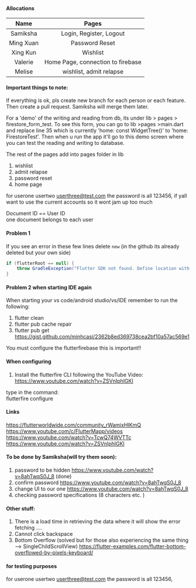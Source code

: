 #### Allocations

|   Name    |               Pages               |
| :-------: | :-------------------------------: |
| Samiksha  |      Login, Register, Logout      |
| Ming Xuan |          Password Reset           |
| Xing Kun  |             Wishlist              |
|  Valerie  | Home Page, connection to firebase |
|  Melise   |      wishlist, admit relapse      |

#### Important things to note:

If everything is ok, pls create new branch for each person or each feature. Then create a pull request. Samiksha will merge them later. <br>

For a 'demo' of the writing and reading from db, its under lib > pages > firestore_form_test. To see this form, you can go to lib >pages >main.dart and replace line 35 which is currently 'home: const WidgetTree()' to 'home: FirestoreTest'. Then when u run the app it'll go to this demo screen where you can test the reading and writing to database. <br>

The rest of the pages add into pages folder in lib <br>

1. wishlist
2. admit relapse
3. password reset
4. home page

for userone usertwo userthree@test.com the password is all 123456, if yall want to use the current accounts so it wont jam up too much <br>

Document ID == User ID <br>
one document belongs to each user <br>

#### Problem 1

If you see an error in these few lines delete `new` (in the github its already deleted but your own side) <br>

```gradle
if (flutterRoot == null) {
    throw GradleException("Flutter SDK not found. Define location with flutter.sdk in the local.properties file.")
}
```

#### Problem 2 when starting IDE again

When starting your vs code/android studio/vs/IDE remember to run the following:

1. flutter clean
2. flutter pub cache repair
3. flutter pub get
   https://gist.github.com/minhcasi/2362b8ed369738cea2bf10a57ac569e1

You must configure the flutterfirebase this is important!! <br>

#### When configuring

1. Install the flutterfire CLI following the YouTube Video: <br>
   https://www.youtube.com/watch?v=ZSVnIphlGKI

type in the command: <br>
flutterfire configure

#### Links

https://flutterworldwide.com/community_rWamixHIKmQ <br>
https://www.youtube.com/c/FlutterMapp/videos
https://www.youtube.com/watch?v=TcwQ74WVTTc
https://www.youtube.com/watch?v=ZSVnIphlGKI

#### To be done by Samiksha(will try them soon):

1. password to be hidden https://www.youtube.com/watch?v=8ahTwqS0J_8 (done)
2. confirm password https://www.youtube.com/watch?v=8ahTwqS0J_8
3. change UI to our one https://www.youtube.com/watch?v=8ahTwqS0J_8
4. checking password specifications (8 characters etc. )


#### Other stuff:
1. There is a load time in retrieving the data where it will show the error fetching ....
2. Cannot click backspace 
3. Bottom Overflow (solved but for those also experiencing the same thing --> SingleChildScrollView) 
https://flutter-examples.com/flutter-bottom-overflowed-by-pixels-keyboard/ 

#### for testing purposes
for userone usertwo userthree@test.com the password is all 123456, 